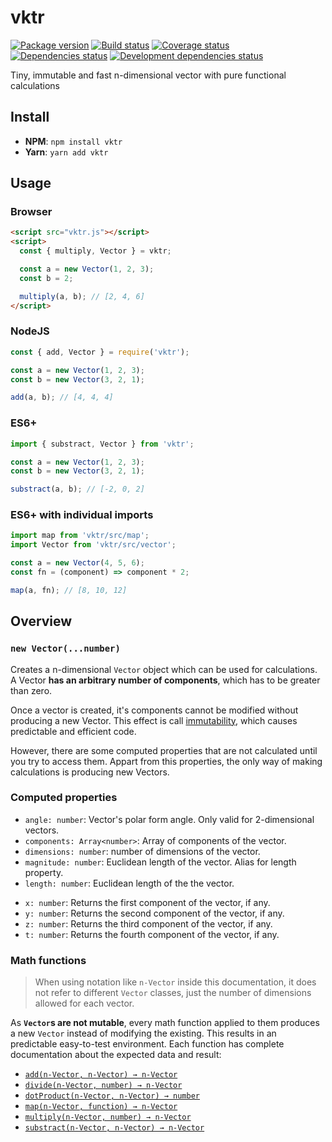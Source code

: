 # vktr

[![Package version](http://img.shields.io/npm/v/vktr.svg)](https://www.npmjs.org/package/redux-scalable)
[![Build status](https://travis-ci.org/p2kmgcl/vktr.svg?branch=master)](https://travis-ci.org/p2kmgcl/vktr)
[![Coverage status](https://coveralls.io/repos/github/p2kmgcl/vktr/badge.svg?branch=master)](https://coveralls.io/github/p2kmgcl/vktr?branch=master)
[![Dependencies status](https://david-dm.org/p2kmgcl/vktr/status.svg)](https://david-dm.org/p2kmgcl/vktr)
[![Development dependencies status](https://david-dm.org/p2kmgcl/vktr/dev-status.svg)](https://david-dm.org/p2kmgcl/vktr?type=dev)

Tiny, immutable and fast n-dimensional vector with pure functional calculations

## Install

- **NPM**: `npm install vktr`
- **Yarn**: `yarn add vktr`

## Usage

### Browser

```html
<script src="vktr.js"></script>
<script>
  const { multiply, Vector } = vktr;

  const a = new Vector(1, 2, 3);
  const b = 2;

  multiply(a, b); // [2, 4, 6]
</script>
```

### NodeJS

```js
const { add, Vector } = require('vktr');

const a = new Vector(1, 2, 3);
const b = new Vector(3, 2, 1);

add(a, b); // [4, 4, 4]
```

### ES6+

```js
import { substract, Vector } from 'vktr';

const a = new Vector(1, 2, 3);
const b = new Vector(3, 2, 1);

substract(a, b); // [-2, 0, 2]
```

### ES6+ with individual imports

```js
import map from 'vktr/src/map';
import Vector from 'vktr/src/vector';

const a = new Vector(4, 5, 6);
const fn = (component) => component * 2;

map(a, fn); // [8, 10, 12]
```

## Overview

### `new Vector(...number)`

Creates a n-dimensional `Vector` object which can be used for calculations. A
Vector **has an arbitrary number of components**, which has to be greater than
zero.

Once a vector is created, it's components cannot be modified without
producing a new Vector. This effect is call [immutability](https://en.wikipedia.org/wiki/Immutable_object), which causes predictable and
efficient code.

However, there are some computed properties that are not calculated until you
try to access them. Appart from this properties, the only way of making
calculations is producing new Vectors.

### Computed properties

- `angle: number`: Vector's polar form angle. Only valid for
  2-dimensional vectors.
- `components: Array<number>`: Array of components of the vector.
- `dimensions: number`: number of dimensions of the vector.
- `magnitude: number`: Euclidean length of the vector.
  Alias for length property.
- `length: number`: Euclidean length of the the vector.

<span></span>

- `x: number`: Returns the first component of the vector, if any.
- `y: number`: Returns the second component of the vector, if any.
- `z: number`: Returns the third component of the vector, if any.
- `t: number`: Returns the fourth component of the vector, if any.

### Math functions

> When using notation like `n-Vector` inside this documentation, it does
> not refer to different `Vector` classes, just the number of dimensions allowed
> for each vector.

As **`Vector`s are not mutable**, every math function applied to them produces
a new `Vector` instead of modifying the existing. This results in an predictable
easy-to-test environment. Each function has complete documentation about the
expected data and result:

- [`add(n-Vector, n-Vector) → n-Vector`](/src/add.js)
- [`divide(n-Vector, number) → n-Vector`](/src/divide.js)
- [`dotProduct(n-Vector, n-Vector) → number`](/src/dot-product.js)
- [`map(n-Vector, function) → n-Vector`](/src/map.js)
- [`multiply(n-Vector, number) → n-Vector`](/src/multiply.js)
- [`substract(n-Vector, n-Vector) → n-Vector`](/src/substract.js)
